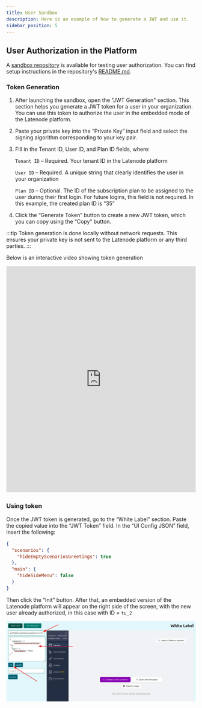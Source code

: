 ```yaml
---
title: User Sandbox
description: Here is an example of how to generate a JWT and use it.
sidebar_position: 5
---
```


## User Authorization in the Platform

A [sandbox repository](https://github.com/garkavenko-latenode/whitelabel-example) is available for testing user authorization. You can find setup instructions in the repository's [README.md](http://README.md).

### Token Generation

1. After launching the sandbox, open the "JWT Generation" section. This section helps you generate a JWT token for a user in your organization. You can use this token to authorize the user in the embedded mode of the Latenode platform.
2. Paste your private key into the “Private Key” input field and select the signing algorithm corresponding to your key pair.
3. Fill in the Tenant ID, User ID, and Plan ID fields, where:
    
    `Tenant ID` – Required. Your tenant ID in the Latenode platform
    
    `User ID` – Required. A unique string that clearly identifies the user in your organization
    
    `Plan ID` – Optional. The ID of the subscription plan to be assigned to the user during their first login. For future logins, this field is not required. In this example, the created plan ID is “35”
    
4. Click the “Generate Token” button to create a new JWT token, which you can copy using the “Copy” button. 


:::tip
Token generation is done locally without network requests. This ensures your private key is not sent to the Latenode platform or any third parties.
:::

Below is an interactive video showing token generation
<iframe 
  src="https://app.arcade.software/share/euGSV7RHF9Z9KI5NWXgo" 
  width="100%" 
  height="600" 
  frameBorder="0" 
  allowFullScreen
></iframe>

### Using token

Once the JWT token is generated, go to the “White Label” section. Paste the copied value into the “JWT Token” field. In the “UI Config JSON” field, insert the following:

```json
{
  "scenarios": {
    "hideEmptyScenariosGreetings": true
  },
  "main": {
    "hideSideMenu": false
  }
}

```

Then click the “Init” button. After that, an embedded version of the Latenode platform will appear on the right side of the screen, with the new user already authorized, in this case with ID = `tu_2` 

![image.png](./sandbox/15edf138346d44a9ac12f812928c4a2d.png)
